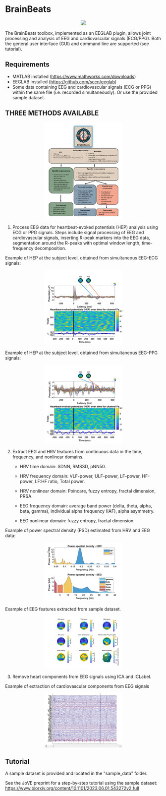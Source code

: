 <!-- <p align="center"> -->
# BrainBeats
<!-- </p> -->

<p align="center" width="100%">
    <img width="50%" src="https://github.com/amisepa/BrainBeats/blob/v1.4/brainbeats_logo.png">
</p>

The BrainBeats toolbox, implemented as an EEGLAB plugin, allows joint processing and analysis of EEG and cardiovascular signals (ECG/PPG). Both the general user interface (GUI) and command line are supported (see tutorial). 

## Requirements

- MATLAB installed (https://www.mathworks.com/downloads)
- EEGLAB installed (https://github.com/sccn/eeglab)
- Some data containing EEG and cardiovascular signals (ECG or PPG) within the same file (i.e. recorded simultaneously). Or use the provided sample dataset. 
 
## THREE METHODS AVAILABLE

<p align="center" width="100%">
    <img width="50%" src="https://github.com/amisepa/BrainBeats/blob/v1.4/figures/diagram.png">
</p>

1) Process EEG data for heartbeat-evoked potentials (HEP) analysis using ECG or PPG signals. Steps include signal processing of EEG and cardiovascular signals, inserting R-peak markers into the EEG data, segmentation around the R-peaks with optimal window length, time-frequency decomposition.

Example of HEP at the subject level, obtained from simultaneous EEG-ECG signals:
<p align="center" width="100%">
    <img width="50%" src="https://github.com/amisepa/BrainBeats/blob/v1.4/figures/fig11.png"> 
</p>

Example of HEP at the subject level, obtained from simultaneous EEG-PPG signals:
<p align="center" width="100%">
    <img width="50%" src="https://github.com/amisepa/BrainBeats/blob/v1.4/figures/fig17.png">
</p>

2) Extract EEG and HRV features from continuous data in the time, frequency, and nonlinear domains. 
    - HRV time domain: SDNN, RMSSD, pNN50.
    - HRV frequency domain: VLF-power, ULF-power, LF-power, HF-power, LF:HF ratio, Total power. 
    - HRV nonlinear domain: Poincare, fuzzy entropy, fractal dimension, PRSA. 
    
    - EEG frequency domain: average band power (delta, theta, alpha, beta, gamma), individual alpha frequency (IAF), alpha asymmetry.
    - EEG nonlinear domain: fuzzy entropy, fractal dimension

Example of power spectral density (PSD) estimated from HRV and EEG data:
<p align="center" width="100%">
    <img width="50%" src="https://github.com/amisepa/BrainBeats/blob/v1.4/figures/fig21.png"> 
</p>

Example of EEG features extracted from sample dataset.
<p align="center" width="100%">
    <img width="50%" src="https://github.com/amisepa/BrainBeats/blob/v1.4/figures/fig22.png"> 
</p>

3) Remove heart components from EEG signals using ICA and ICLabel.
   
Example of extraction of cardiovascular components from EEG signals
<p align="center" width="100%">
    <img width="50%" src="https://github.com/amisepa/BrainBeats/blob/v1.4/figures/fig27.png"> 
</p>

 
## Tutorial

A sample dataset is provided and located in the "sample_data" folder. 

See the JoVE preprint for a step-by-step tutorial using the sample dataset: https://www.biorxiv.org/content/10.1101/2023.06.01.543272v2.full

